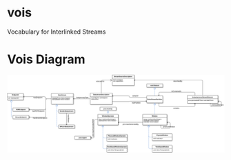 # vois
Vocabulary for Interlinked Streams

# Vois Diagram
![Vois Diagram](https://github.com/streamreasoning/vois/blob/master/vois.png)
